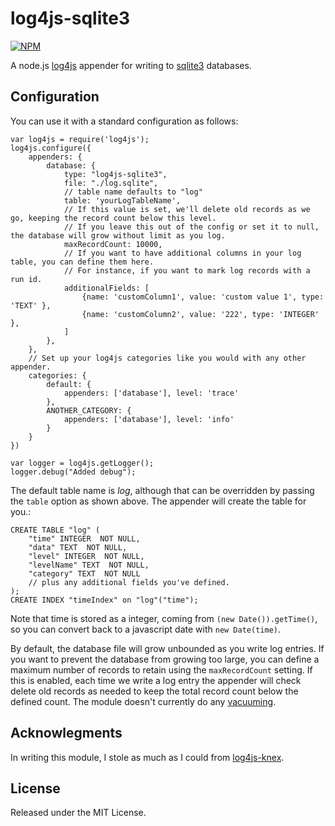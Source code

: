# log4js-sqlite3
[![NPM](https://nodei.co/npm/log4js-sqlite3.png?downloads=true&downloadRank=true&stars=true)](https://nodei.co/npm/log4js-sqlite3/)

A node.js [log4js](https://www.npmjs.com/package/log4js) appender for writing to [sqlite3](https://www.npmjs.com/package/sqlite3) databases.



## Configuration
You can use it with a standard configuration as follows:

```
var log4js = require('log4js');
log4js.configure({
	appenders: {
	    database: {
	        type: "log4js-sqlite3",
	        file: "./log.sqlite",
	        // table name defaults to "log"
	        table: 'yourLogTableName',
	        // If this value is set, we'll delete old records as we go, keeping the record count below this level.
	        // If you leave this out of the config or set it to null, the database will grow without limit as you log.
	        maxRecordCount: 10000,
	        // If you want to have additional columns in your log table, you can define them here.
	        // For instance, if you want to mark log records with a run id.
	        additionalFields: [
	            {name: 'customColumn1', value: 'custom value 1', type: 'TEXT' },
	            {name: 'customColumn2', value: '222', type: 'INTEGER' },
	        ]
	    },
	},
	// Set up your log4js categories like you would with any other appender.
	categories: {
	    default: {
	        appenders: ['database'], level: 'trace'
	    },
	    ANOTHER_CATEGORY: {
	        appenders: ['database'], level: 'info'
	    }
	}
})

var logger = log4js.getLogger();
logger.debug("Added debug");
```

The default table name is _log_, although that can be overridden by passing the `table`
option as shown above. The appender will create the table for you.:

	CREATE TABLE "log" (
		"time" INTEGER  NOT NULL,
		"data" TEXT  NOT NULL,
		"level" INTEGER  NOT NULL,
		"levelName" TEXT  NOT NULL,
		"category" TEXT  NOT NULL
        // plus any additional fields you've defined.
	);
	CREATE INDEX "timeIndex" on "log"("time");

Note that time is stored as a integer, coming from `(new Date()).getTime()`, so you can convert back to a javascript date with `new Date(time)`.

By default, the database file will grow unbounded as you write log entries.  If you want to prevent the database from growing too large, you can define a maximum number of records to retain using the `maxRecordCount` setting.  If this is enabled, each time we write a log entry the appender will check delete old records as needed to keep the total record count below the defined count.  The module doesn't currently do any [vacuuming](https://www.sqlite.org/lang_vacuum.html).


## Acknowlegments
In writing this module, I stole as much as I could from [log4js-knex](https://github.com/morungos/log4js-knex).




## License
Released under the MIT License.
